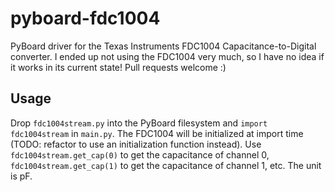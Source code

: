 # pyboard-fdc1004
PyBoard driver for the Texas Instruments FDC1004 Capacitance-to-Digital converter. I ended up not using the FDC1004 very much, so I have no idea if it works in its current state! Pull requests welcome :)

## Usage
Drop `fdc1004stream.py` into the PyBoard filesystem and `import fdc1004stream` in `main.py`. The FDC1004 will be initialized at import time (TODO: refactor to use an initialization function instead). Use `fdc1004stream.get_cap(0)` to get the capacitance of channel 0, `fdc1004stream.get_cap(1)` to get the capacitance of channel 1, etc. The unit is pF.
